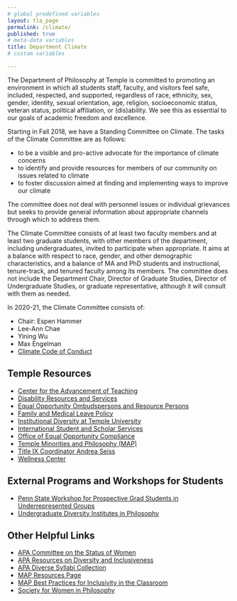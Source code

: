 ```yaml
---
# global predefined variables
layout: tla_page
permalink: /climate/
published: true
# meta-data variables
title: Department Climate
# custom variables

---
```

The Department of Philosophy at Temple is committed to promoting an environment in which all students staff, faculty, and visitors feel safe, included, respected, and supported, regardless of race, ethnicity, sex, gender, identity, sexual orientation, age, religion, socioeconomic status, veteran status, political affiliation, or (dis)ability. We see this as essential to our goals of academic freedom and excellence.

Starting in Fall 2018, we have a Standing Committee on Climate. The tasks of the Climate Committee are as follows:
+ to be a visible and pro-active advocate for the importance of climate concerns
+ to identify and provide resources for members of our community on issues related to climate
+ to foster discussion aimed at finding and implementing ways to improve our climate

The committee does not deal with personnel issues or individual grievances but seeks to provide general information about appropriate channels through which to address them.

The Climate Committee consists of at least two faculty members and at least two graduate students, with other members of the department, including undergraduates, invited to participate when appropriate. It aims at a balance with respect to race, gender, and other demographic characteristics, and a balance of MA and PhD students and instructional, tenure-track, and tenured faculty among its members. The committee does not include the Department Chair, Director of Graduate Studies, Director of Undergraduate Studies, or graduate representative, although it will consult with them as needed.

In 2020-21, the Climate Committee consists of:
- Chair: Espen Hammer
- Lee-Ann Chae
- Yining Wu
- Max Engelman
- [Climate Code of Conduct](https://liberalarts.temple.edu/sites/liberalarts/files/CLIMATE%20DOCUMENT%20%281%29.docx)

## Temple Resources

- [Center for the Advancement of Teaching](https://teaching.temple.edu)
- [Disability Resources and Services](http://disabilityresources.temple.edu/)
- [ Equal Opportunity Ombudspersons and Resource Persons](http://www.temple.edu/eoc/AppDev/ombuds.asp)
- [Family and Medical Leave Policy](https://www.temple.edu/hr/departments/benefits/fmla.htm)
- [Institutional Diversity at Temple University](http://diversity.temple.edu/)
- [International Student and Scholar Services](https://www.temple.edu/isss/)
- [Office of Equal Opportunity Compliance](https://www.temple.edu/eoc/index.html)
- [Temple Minorities and Philosophy (MAP)](https://sites.temple.edu/minoritiesandphilosophy/)
- [Title IX Coordinator Andrea Seiss](mailto:Andrea.caporale@temple.edu)
- [Wellness Center](http://wellness.temple.edu/)

## External Programs and Workshops for Students

- [Penn State Workshop for Prospective Grad Students in Underrepresented Groups](https://philosophy.la.psu.edu/diversity/cusp)
- [Undergraduate Diversity Institutes in Philosophy](https://www.apaonline.org/page/diversityinstitutes)

## Other Helpful Links

- [APA Committee on the Status of Women](http://www.apaonlinecsw.org)
- [APA Resources on Diversity and Inclusiveness](https://www.apaonline.org/page/diversity_resources)
- [APA Diverse Syllabi Collection](https://www.apaonline.org/members/group.aspx?id=110430)
- [MAP Resources Page](http://www.mapforthegap.com/resources.html)
- [MAP Best Practices for Inclusivity in the Classroom](http://phildiversity.weebly.com/)
- [Society for Women in Philosophy](https://www.uh.edu/~cfreelan/SWIP/)
